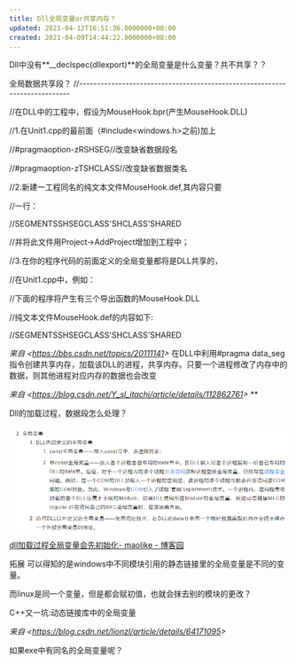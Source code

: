 ```yaml
---
title: Dll全局变量or共享内存？
updated: 2021-04-12T16:51:36.0000000+08:00
created: 2021-04-09T14:44:22.0000000+08:00
---
```


Dll中没有**\_\_declspec(dllexport)**的全局变量是什么变量？共不共享？？

全局数据共享段？
//---------------------------------------------------------------------------

//在DLL中的工程中，假设为MouseHook.bpr(产生MouseHook.DLL)

//1.在Unit1.cpp的最前面（#include\<windows.h\>之前)加上

//#pragmaoption-zRSHSEG//改变缺省数据段名

//#pragmaoption-zTSHCLASS//改变缺省数据类名

//2.新建一工程同名的纯文本文件MouseHook.def,其内容只要

//一行：

//SEGMENTSSHSEGCLASS'SHCLASS'SHARED

//并将此文件用Project-\>AddProject增加到工程中；

//3.在你的程序代码的前面定义的全局变量都将是DLL共享的，

//在Unit1.cpp中，例如：

//下面的程序将产生有三个导出函数的MouseHook.DLL

//纯文本文件MouseHook.def的内容如下:

//SEGMENTSSHSEGCLASS'SHCLASS'SHARED

*来自 \<<https://bbs.csdn.net/topics/20111141>\>*
在DLL中利用#pragma data_seg指令创建共享内存，加载该DLL的进程，共享内存。只要一个进程修改了内存中的数据，则其他进程对应内存的数据也会改变

*来自 \<<https://blog.csdn.net/Y_sl_itachi/article/details/112862761>\>*
**

Dll的加载过程，数据段怎么处理？

![image1](../../../../resources/image1-64.png)

[dll加载过程全局变量会先初始化- maolike - 博客园](https://www.google.com.hk/url?sa=t&rct=j&q=&esrc=s&source=web&cd=&ved=2ahUKEwiyifnO1_DvAhWZ7HMBHfN8DzoQFjAFegQICxAD&url=https%3A%2F%2Fwww.cnblogs.com%2Flikemao%2Fp%2F11226437.html&usg=AOvVaw11RFsa1h2wYeXpSrFimq-y)

拓展
可以得知的是windows中不同模块引用的静态链接里的全局变量是不同的变量。

而linux是同一个变量，但是都会赋初值，也就会抹去别的模块的更改？

C++又一坑:动态链接库中的全局变量

*来自 \<<https://blog.csdn.net/lionzl/article/details/64171095>\>*

如果exe中有同名的全局变量呢？


